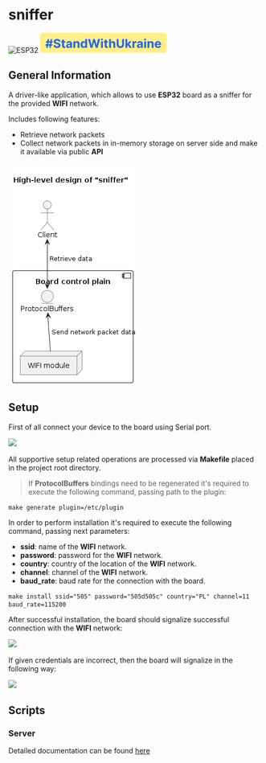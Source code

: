# sniffer

![ESP32](https://img.shields.io/badge/esp32-blue)
[![StandWithUkraine](https://raw.githubusercontent.com/vshymanskyy/StandWithUkraine/main/badges/StandWithUkraine.svg)](https://github.com/vshymanskyy/StandWithUkraine/blob/main/docs/README.md)

## General Information

A driver-like application, which allows to use **ESP32** board as a sniffer for the provided **WIFI** network.

Includes following features:
* Retrieve network packets
* Collect network packets in in-memory storage on server side and make it available via public **API**

![](./docs/high-level-design.png)

## Setup

First of all connect your device to the board using Serial port.

![](https://i0.wp.com/randomnerdtutorials.com/wp-content/uploads/2018/08/ESP32-DOIT-DEVKIT-V1-Board-Pinout-30-GPIOs-Copy.png?quality=100&strip=all&ssl=1)

All supportive setup related operations are processed via **Makefile** placed in the project root directory.

> If **ProtocolBuffers** bindings need to be regenerated it's required to execute the following command, passing path to
> the plugin:
```shell
make generate plugin=/etc/plugin
```

In order to perform installation it's required to execute the following command, passing next parameters:
* **ssid**: name of the **WIFI** network.
* **password**: password for the **WIFI** network.
* **country**: country of the location of the **WIFI** network.
* **channel**: channel of the **WIFI** network.
* **baud_rate**: baud rate for the connection with the board.

```shell
make install ssid="505" password="505d505c" country="PL" channel=11 baud_rate=115200
```

After successful installation, the board should signalize successful connection with the **WIFI** network:

![](./docs/examples/signalization_success.gif)

If given credentials are incorrect, then the board will signalize in the following way:

![](./docs/examples/signalization_failure.gif)

## Scripts

### Server

Detailed documentation can be found [here](./scripts/server/README.md)